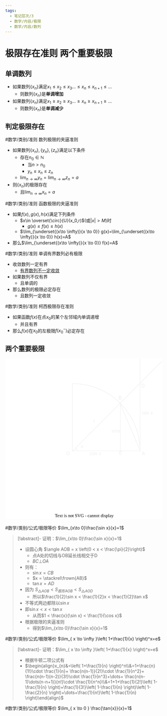 ```yaml
---
tags:
  - 笔记层次/3
  - 数学/内容/极限
  - 数学/内容/数列
---
```


# 极限存在准则 两个重要极限

## 单调数列

- 如果数列$\{x_{n}\}$满足$x_{1}\leq x_{2}\leq x_{3}\dots\leq x_{n}\leq x_{n+1}\leq\dots$
	- 则数列$\{x_n\}$是**单调增加**
- 如果数列$\{x_{n}\}$满足$x_{1}\geq x_{2}\geq x_{3}\dots\geq x_{n}\geq x_{n+1}\geq\dots$
	- 则数列$\{x_n\}$是**单调减少**

## 判定极限存在

#数学/类别/准则 数列极限的夹逼准则
- 如果数列$\{x_n\},\{y_n\},\{z_n\}$满足以下条件
	- 存在$n_0 \in \mathbb{N}$
		- 当$n>n_0$
		- $y_n\leq x_n \leq z_n$
	- $\lim_{n\to \infty}y_n=\lim_{n\to \infty}z_n=a$
- 则$\{x_n\}$的极限存在
	- 且$\lim_{n\to\infty}x_n=a$

#数学/类别/准则 函数极限的夹逼准则
- 如果$f(x),g(x),h(x)$满足下列条件
	- $x\in \overset{\circ}{U}(x_0,r)$(或$|x|>M$)时
		- $g(x) \leq f(x) \leq h(x)$
	- $\lim_{\underset{(x\to \infty)}{x \to 0}} g(x)=\lim_{\underset{(x\to \infty)}{x \to 0}} h(x)=A$
- 那么$\lim_{\underset{(x\to \infty)}{x \to 0}} f(x)=A$

#数学/类别/准则 单调有界数列必有极限
- 收敛数列一定有界
	- [有界数列不一定收敛](1.2%20数列的极限.md#收敛数列的有界性)
- 如果数列不仅有界
	- 且单调的
- 那么数列的极限必定存在
	- 且数列一定收敛

#数学/类别/准则 柯西极限存在准则
- 如果函数$f(x)$在点$x_{0}$的某个左邻域内单调递增
	- 并且有界
- 那么$f(x)$在$x_{0}$的左极限$f(x^{-}_{0})$必定存在

## 两个重要极限

![](attachment/svg/202410211546.svg)

#数学/类别/公式/极限等价 $\lim_{x\to 0}\frac{\sin x}{x}=1$

>[!abstract]- 证明：$\lim_{x\to 0}\frac{\sin x}{x}=1$
> - 设圆心角 $\angle AOB = x \left(0 < x < \frac{\pi}{2}\right)$
> 	- 点A处的切线与OB延长线相交于D
> 	- $BC \bot OA$
> - 则有：
> 	- $\sin x = CB$
> 	- $x = \stackrel\frown{AB}$
> 	- $\tan x = AD$
> - 因为 $S_{\triangle AOB}<S_{扇形AOB}<S_{\triangle AOD}$
> 	- 所以$\frac{1}{2}\sin x < \frac{1}{2}x < \frac{1}{2}\tan x$
> - 不等式两边都除以$\sin x$
> - 即$\sin x < x < \tan x$
> 	- 从而$1 < \frac{x}{\sin x} < \frac{1}{\cos x}$
> - 根据极限的夹逼准则
> 	- 得到$\lim_{x\to 0}\frac{\sin x}{x}=1$

#数学/类别/公式/极限等价 $\lim_{ x \to \infty }\left( 1+\frac{1}{x} \right)^x=e$

>[!abstract]- 证明：$\lim_{ x \to \infty }\left( 1+\frac{1}{x} \right)^x=e$
> - 根据牛顿二项公式有
> - $\begin{align}x_{n}&=\left( 1+\frac{1}{n} \right)^n\\&=1+\frac{n}{1!}\cdot \frac{1}{n}+ \frac{n(n-1)}{2!}\cdot \frac{1}{n^2}+ \frac{n(n-1)(n-2)}{3!}\cdot \frac{1}{n^3}+\dots+ \frac{n(n-1)\dots(n-n+1)}{n!}\cdot \frac{1}{n^n}\\&=1+1+\frac{1}{2!}\left( 1-\frac{1}{n} \right)+\frac{1}{3!}\left( 1-\frac{1}{n} \right)\left( 1-\frac{2}{n} \right)+\dots+\frac{1}{n!}\left( 1-\frac{1}{n} \right)\end{align}$

#数学/类别/公式/极限等价 $\lim_{ x \to 0 } \frac{\tan{x}}{x}=1$
